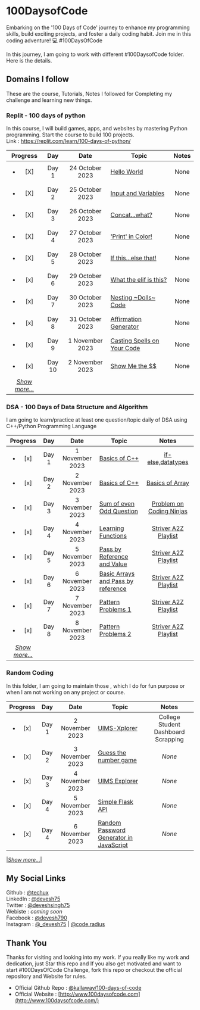 # 100DaysofCode
Embarking on the '100 Days of Code' journey to enhance my programming skills, build exciting projects, and foster a daily coding habit. Join me in this coding adventure! 💻 #100DaysOfCode

In this journey, I am going to work with different #100DaysofCode folder. Here is the details.

## Domains I follow
These are the course, Tutorials, Notes I followed for Completing my challenge and learning new things.

### Replit - 100 days of python
In this course, I will build games, apps, and websites by mastering Python programming. Start the course to build 100 projects. <br>
Link : https://replit.com/learn/100-days-of-python/

|Progress|Day| Date|Topic| Notes |
|:-:|:-:|:-:|-|:-:|
|<ul><li>[X] </li></ul> | Day 1 | 24 October 2023 | [Hello World](https://github.com/TechUX/100DaysofCode/tree/main/Replit/Day1%20Hello%20World.py) | None|
| <ul><li>[X] </li></ul> | Day 2 | 25 October 2023 | [Input and Variables](https://github.com/TechUX/100DaysofCode/tree/main/Replit/Day%202%20Input%20and%20Variables.py) | None|
| <ul><li>[X] </li></ul> | Day 3 | 26 October 2023 | [Concat...what?](https://github.com/TechUX/100DaysofCode/tree/main/Replit/Day%203%20Concatenate.py) | None|
| <ul><li>[X] </li></ul> | Day 4 | 27 October 2023 | ['Print' in Color!](https://github.com/TechUX/100DaysofCode/tree/main/Replit/Day%204%20Challenge.py) | None|
| <ul><li>[X] </li></ul> | Day 5 | 28 October 2023 | [If this...else that!](https://github.com/TechUX/100DaysofCode/tree/main/Replit/Day%205%20If%20Statement.py) | None|
| <ul><li>[x] </li></ul> | Day 6 | 29 October 2023 | [What the elif is this?](https://github.com/TechUX/100DaysofCode/tree/main/Replit/Day%206%20If%20elif.py) | None|
| <ul><li>[x] </li></ul> | Day 7 | 30 October 2023 | [Nesting ~Dolls~ Code](https://github.com/TechUX/100DaysofCode/tree/main/Replit/Day%207%20Nesting.py) | None|
| <ul><li>[x] </li></ul> | Day 8 | 31 October 2023 | [Affirmation Generator](https://github.com/TechUX/100DaysofCode/tree/main/Replit/Day%208%20Challenge.py) | None|
| <ul><li>[x] </li></ul> | Day 9 | 1 November 2023 | [Casting Spells on Your Code](https://github.com/TechUX/100DaysofCode/tree/main/Replit/Day%209%20Casting.py) | None|
| <ul><li>[x] </li></ul> | Day 10 | 2 November 2023 | [Show Me the $$](https://github.com/TechUX/100DaysofCode/tree/main/Replit/Day%2010%20A-Little-bit-math.py) | None|
|*[Show more...](https://github.com/TechUX/100DaysofCode/tree/main/Replit)*|

    
### DSA - 100 Days of Data Structure and Algorithm
I am going to learn/practice at least one question/topic daily of DSA using C++/Python Programming Language <br>

|Progress|Day| Date|Topic| Notes |
|:-:|:-:|:-:|-|:-:|
| <ul><li>[x] </li></ul> | Day 1 | 1 November 2023 | [Basics of C++](https://github.com/TechUX/100DaysofCode/tree/main/DSA/Day%201%20-%20Basic%20of%20C%2B%2B) | [if-else,datatypes](https://takeuforward.org/strivers-a2z-dsa-course/strivers-a2z-dsa-course-sheet-2/)|
| <ul><li>[x] </li></ul> | Day 2 | 2 November 2023 | [Basics of C++](https://github.com/TechUX/100DaysofCode/tree/main/DSA/Day%202%20-%20Basics%20of%20C%2B%2B) | [Basics of Array](https://takeuforward.org/strivers-a2z-dsa-course/strivers-a2z-dsa-course-sheet-2/)|
| <ul><li>[x] </li></ul> | Day 3 | 3 November 2023 | [Sum of even Odd Question](https://github.com/TechUX/100DaysofCode/blob/main/DSA/Day%203/sum-of-even-odd.cpp) | [Problem on Coding Ninjas](https://www.codingninjas.com/studio/problems/sum-of-even-odd_624650)|
| <ul><li>[x] </li></ul> | Day 4 | 4 November 2023 | [Learning Functions](https://github.com/TechUX/100DaysofCode/blob/main/DSA/Day%204%20-%20Functions) | [Striver A2Z Playlist](https://www.youtube.com/watch?v=EAR7De6Goz4&list=PLgUwDviBIf0oF6QL8m22w1hIDC1vJ_BHz&index=2&t=3739s)|
| <ul><li>[x] </li></ul> | Day 5 | 5 November 2023 | [Pass by Reference and Value](https://github.com/TechUX/100DaysofCode/blob/main/DSA/Day%205) | [Striver A2Z Playlist](https://www.youtube.com/watch?v=EAR7De6Goz4&list=PLgUwDviBIf0oF6QL8m22w1hIDC1vJ_BHz&index=2)|
| <ul><li>[x] </li></ul> | Day 6 | 6 November 2023 | [Basic Arrays and Pass by reference](https://github.com/TechUX/100DaysofCode/blob/main/DSA/Day%206/) | [Striver A2Z Playlist](https://www.youtube.com/watch?v=EAR7De6Goz4&list=PLgUwDviBIf0oF6QL8m22w1hIDC1vJ_BHz&index=2&t=3739s)|
| <ul><li>[x] </li></ul> | Day 7 | 7 November 2023 | [Pattern Problems 1](https://github.com/TechUX/100DaysofCode/blob/main/DSA/Day%207%20Patterns/) | [Striver A2Z Playlist](https://takeuforward.org/strivers-a2z-dsa-course/must-do-pattern-problems-before-starting-dsa/)|
| <ul><li>[x] </li></ul> | Day 8 | 8 November 2023 | [Pattern Problems 2](https://github.com/TechUX/100DaysofCode/blob/main/DSA/Day%208%20Patterns/) | [Striver A2Z Playlist](https://takeuforward.org/strivers-a2z-dsa-course/must-do-pattern-problems-before-starting-dsa/)|
|*[Show more...](https://github.com/TechUX/100DaysofCode/tree/main/DSA)*|


### Random Coding
In this folder, I am going to maintain those , which I do for fun purpose or when I am not working on any project or course. <br>

|Progress|Day| Date|Topic| Notes |
|:-:|:-:|:-:|-|:-:|
| <ul><li>[x] </li></ul> | Day 1 | 2 November 2023 | [UIMS-Xplorer](https://github.com/TechUX/100DaysofCode/tree/main/RandomCoding/Day%201/UIMS-Xplorer.py) | College Student Dashboard Scrapping|
| <ul><li>[x] </li></ul> | Day 2 | 3 November 2023 | [Guess the number game](https://github.com/TechUX/100DaysofCode/blob/main/RandomCoding/Day%202/number-guessing-game.py) | *None*|
| <ul><li>[x] </li></ul> | Day 3 | 4 November 2023 | [UIMS Explorer](https://github.com/TechUX/100DaysofCode/blob/main/RandomCoding/Day%203/UIMS-Xplorer.py) | *None*|
| <ul><li>[x] </li></ul> | Day 4 | 5 November 2023 | [Simple Flask API](https://github.com/TechUX/100DaysofCode/blob/main/RandomCoding/Day%204/flask-basic.py) | *None*|
| <ul><li>[x] </li></ul> | Day 4 | 6 November 2023 | [Random Password Generator in JavaScript](https://github.com/TechUX/100DaysofCode/blob/main/RandomCoding/Day%20/) | *None*|

|*[Show more...](https://github.com/TechUX/100DaysofCode/tree/main/RandomCoding)*|


## My Social Links
Github : [@techux](https://github.com/TechUX) <br>
LinkedIn : [@devesh75](https://www.linkedin.com/in/devesh75/) <br>
Twitter : [@deveshsingh75](https://twitter.com/deveshsingh75) <br>
Webiste : _coming soon_ <br>
Facebook : [@devesh790](https://fb.me/devesh790) <br>
Instagram : [@_devesh75](https://instagram.com/_devesh75) | [@code.radius](https://instagram.com/code.radius)


## Thank You
Thanks for visiting and looking into my work. If you really like my work and dedication, just Star this repo and If you also get motivated and want to start #100DaysOfCode Challenge, fork this repo or checkout the official repository and Website for rules.

- Official Github Repo : [@kallaway/100-days-of-code](https://github.com/kallaway/100-days-of-code)
- Official Website : [http://www.100daysofcode.com](http://www.100daysofcode.com/)
